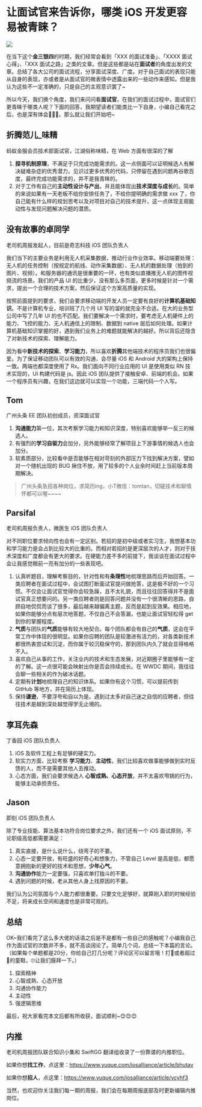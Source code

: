# 让面试官来告诉你，哪类 iOS 开发更容易被青睐？

![](https://ws1.sinaimg.cn/large/bf676845ly1g22g0mpeo0j232m1zn177.jpg)

在当下这个**金三银四**的时期，我们经常会看到「XXX 的面试准备」、「XXXX 面试心得」、「XXX 面试之路」之类的文章。但是这些都是站在**面试者**的角度出发的文章。总结了各大公司的面试流程，分享面试深度、广度。对于自己面试的表现只能从自身的表现，亦或者是从面试官的微表情中透露出来的一些动作来感知。但是我认为这些不一定准确的，只是自己的主观意识罢了~

所以今天，我们换个角度，我们来问问看**面试官**，在我们的面试过程中，面试官们更青睐于哪类人呢？下面的回答，我期望读者们能类比一下自身，小编自己看完之后，也是深有体会💪💪💪。那么就让我们开始吧~

## 折腾范儿_味精

蚂蚁金服会员技术部面试官，江湖俗称味精，在 Web 方面有很深的了解

1. **探寻机制原理**，不满足于只完成功能需求的。这一点侧面可以证明候选人有解决疑难杂症的优秀潜力，见识过更多优秀的代码，只停留在遇到问题再谷歌百度，最终完成功能需求的，并不是我青睐的。
2. 对于工作有自己的**主动性设计与产出**，并且能体现出**技术深度与成长**的。简单的来说如果有一天老板不给你安排任务了，不给你提明确的需求做 xxx 了，你自己能有什么样的规划思考以及对项目对自己的技术提升，这一点体现主观能动性与发现问题解决问题的潜质。

## 没有故事的卓同学

老司机周报发起人，目前是奇志科技 iOS 团队负责人

我们当下的主要业务是利用无人机采集数据，推动行业作业效率。移动端要处理：无人机的任务控制（按规定的航线、动作采集数据）、无人机的数据处理（拍到的图片、视频）。和服务器的通讯是很重要的一环，也有类似直播推无人机的图传视频流的场景。我们的产品 UI 的比重少，没有那么多页面，更多时候是针对一个需求，提出一个合理的技术方案，然后保证这个方案高质量的实现。

按照前面提到的要求，我们会要求移动端的开发人员一定要有良好的**计算机基础知识**。不是计算机专业，培训班了几个月 UI 写的溜的就完全不合适。在大的业务型公司中写了几年 UI 的也不匹配。我们要解决一个需求时，要考虑无人机硬件上的能力、飞控的能力、无人机通信上的限制、数据到 native 层后如何处理。如果计算机基础知识掌握的好，遇到我们业务上的难题就能解决的越好。所以背后还隐含了对新技术的探索、理解能力。

因为看中**新技术的探索**、**学习能力**，所以喜欢**折腾**其他端技术的程序员我们也很偏爱。为了保证移动团队可以有效的沟通，会尽量 iOS 和 Android 大的架构上保持一致。两端也都深度使用了 Rx。我们面向不同行业应用的 UI 是使用类似 RN 技术实现的，UI 构建代码是 js。因此 iOS 团队提供了接触安卓、前端的机会。如果一个程序员有兴趣，在我们这边就可以实现一个功能，三端代码一个人写。

## Tom

广州头条 EE 团队初创成员，资深面试官

1. **沟通能力**第一位，其次考察学习能力和知识深度，特别喜欢能够举一反三的候选人。
2. 有强烈的**学习自驱力**会加分，另外能够经常了解项目上下游事情的候选人也会加分。
3. 软素质部分，比较看中是否能够在相对苛刻的外部压力下找到解决方案，譬如对一个随机出现的 BUG 揪住不放，用了较多的个人业余时间赶上当前版本周期解决。

> 广州头条急招各种岗位，求简历ing，小T微信：tomtan，切磋技术和聊情怀都可以喔~~~~

## Parsifal

老司机周报负责人，微医生 iOS 团队负责人

对不同职位要求倾向性也会有一定区别。若招的是初中级或者实习生，我想基本功和学习能力是会占到比较大的比重的。而相对若招的是更深层次的人才，则对于技术深度和广度都会有更大的要求。在硬能力差不多的前提下，我谈谈在面试过程中会让我感觉眼前一亮有加分的一些表现吧。

1. 认真听题目，理解考察目的，针对性和有**条理性**地梳理思路而后开始回答。一类应聘者在面试过程中，会试图打断面试官提问做抢答，这是极不好的一个习惯。不仅会让面试官觉得你会较急躁，且不太礼貌，而且往往回答得并不是面试官真正想要问的。另一类应聘者则是回答问题并没有一个很清晰的思路，自顾自地侃侃而谈了很多，最后越来越偏离主题，反而是起到反效果。相应地，如果你能够分点有层次地答题，不仅自己不会答漏，也能让面试官轻松得 get 到你的掌握程度。
2. **气质**与团队的**气质**能够有较大地契合。每个团队都会有自己的**气质**，这会在平常工作中体现的很明显。如果你应聘的团队是较激进有活力的，对各类新技术都很热衷尝试和沉淀，而你属于较沉稳保守的，那到团队内久了就会显得格格不入。
3. 喜欢自己从事的工作，关注业内的技术和生态发展，对近期圈子里能够有一定的了解。这一点很可能会映射出你是否会持续成长。在 WWDC 期间，我往往会聊一些相关的作为破冰话题。
4. 定期有**计划**地梳理自己的知识体系。如果你有这个习惯，可以提前传到 GitHub 等地方，并在简历上体现。
5. 保持**谦逊**，不要浮夸和自以为是。遇到过太多对自己迷之自信的应聘者，但往往技术是越到深处越觉得学无止境的。

## 享耳先森

丁香园 iOS 团队负责人

1. iOS 及软件工程上有足够的硬实力。
2. 软实力方面，比较考察 **学习能力**、**主动性**，我们比较喜欢做事能够做到实时反馈的人，而不是需要其他人去推动。
3. 心态方面，我们会要求候选人 **心智成熟、心态开放**，并不太喜欢甩锅的行为，能够主动承担责任。

## Jason

即刻 iOS 团队负责人

除了专业技能、算法基本功符合岗位要求之外，我们还有一个 iOS 面试原则，不论职级高低都需要满足：

1. 真实直接，是什么说什么，绕弯子的不要。
2. 心态一定要开放，有旺盛的好奇心和想象力，不管自己 Level 是高是低，都愿意拥抱新的更好的技术和思想，**少年心气**。
3. **沟通协作**能力一定要强，只喜欢单打独斗的不要。
4. 遇到问题的时候，老从其他人身上找原因的不要。

我们认为公司氛围与个人能力都很重要。只要文化足够好，就算刚入职的时候经验不足，将来成长空间和速度也是非常可观的。

## 总结

OK~我们看完了这么多大佬的话语之后是不是都有一些自己的感触呢？小编我自己作为面试官的次数并不多，就不高谈阔论了。简单几个词，总结一下本篇的言论。（如果每个单题都是20分，你给自己打几分呢？评论区可以留言哦！打💯或者超过💯的童鞋，🙄让我们膜拜一下。）

1. 探索精神
2. 心智成熟、心态开放
3. 沟通协作能力
4. 主动性
5. 强逻辑思维

最后，祝大家看完本文后都有所收获，面试顺利~😊😊😊

## 内推

老司机周报团队联合知识小集和 SwiftGG 翻译组收录了一份靠谱的内推职位。

如果你想**找工作**，点这里：<https://www.yuque.com/iosalliance/article/bhutav>

如果你想**招人**，点这里：<https://www.yuque.com/iosalliance/article/ycyhf3>

当然，也欢迎你关注我们每一期的周报，我们会在每期周报底部及时更新编辑内推岗位。

